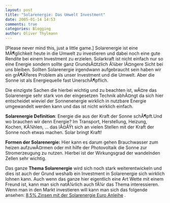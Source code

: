 ```yaml
---
layout: post
title: "Solarenergie: Das Umwelt Investment"
date: 2005-01-14 14:53
comments: true
categories: Blogging
author: Oliver Thylmann
---
```



[Please never mind this, just a little game.] Solarenergie ist eine MÃ¶glichkeit heute in die Umwelt zu investieren und dabei noch eine gute Rendite bei einem Investment zu erzielen. Solarkraft ist nicht einfach nur so eine Energie sondern sollte ganz GrundsÃ¤tzlich Ã¼ber lÃ¤ngere Sicht bei uns bleiben. Sollten Solarenergie irgendwann aufgebraucht sein haben wir ein grÃ¶ÃŸeres Problem als unser Investment und die Umwelt. Aber die Sonne ist als Energiequelle fast UnerschÃ¶pflich.



Die einzigste Sachen die hierbei wichtig und zu beachten ist, wÃ¤re das Solarenergie sehr stark von der eingesetzen Technik abhÃ¤ngt da sich hier entscheidet wieviel der Sonnenenergie wirklich in nutzbare Energie umgewandelt werden kann und das ist nicht wirklich einfach.

**Solarenergie Definition**: Energie die aus der Kraft der Sonne schÃ¶pft.Und wo brauchen wir denn Energie? Im Transport, Herstellung, Heizung, Kochen, KÃ¼hlen, ... das lÃ¤ÃŸt sich an vielen Stellen mit der Kraft der Sonne noch etwas machen. Solar bringt Kraft!

**Formen der Solarenergie:** Hier kann es darum gehen Brauchwasser zum heizen aufzuwÃ¤rmen oder mit hilfe der Photovoltaik die Sonne zur Stromerzeugung zu nutzen. Hierbei ist der Wirkungsgrad der wandelnden Zellen sehr wichtig. 

Das ganze **Thema Solarenergie** wird sich noch stark weiterentwickeln und dies ist auch der Grund weshalb ein Investment in Solarenergie sich wirklich lohnen kann. Auch wenn das ganze hier eigentlich eine Art Wette mit einem Freund ist, kann man sich natÃ¼rlich auch fÃ¼r das Thema interessieren. Wenn man in den Markt investieren will kann man sich das folgende ansehen: [8,5% Zinsen mit der Solarenergie Euro Anleihe](http://r.dimaso.net/click.html?z=e84W54y3oa7g4le1iXaNLUWPwP89yM9JjAofmR4%2FW7WBSeW%2FBDW7TnG0vFyas9ByfMeUXfn6ka83) . 

